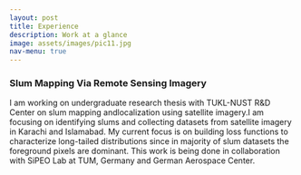 ```yaml
---
layout: post
title: Experience
description: Work at a glance
image: assets/images/pic11.jpg
nav-menu: true
---
```

<!-- Main -->
<div id="main" class="alt">

<!-- One -->
<section id="one">
	<div class="inner">
<h3> Slum Mapping Via Remote Sensing Imagery </h3>
<p><span class="image left"><img src="{% link assets/images/pic09.jpg %}" alt="" /></span>I am working on undergraduate research thesis with TUKL-NUST R&D Center on slum mapping andlocalization using satellite imagery.I am focusing on identifying slums and collecting datasets from satellite imagery in Karachi and Islamabad. My current focus is on building loss functions to characterize long-tailed distributions since in majority of slum datasets the foreground pixels are dominant. This work is being done in collaboration with SiPEO Lab at TUM, Germany and German Aerospace Center. </p>
	</div>
</section>
</div>
